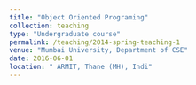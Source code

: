 ```yaml
---
title: "Object Oriented Programing"
collection: teaching
type: "Undergraduate course"
permalink: /teaching/2014-spring-teaching-1
venue: "Mumbai University, Department of CSE"
date: 2016-06-01
location: " ARMIT, Thane (MH), Indi"
---
```

